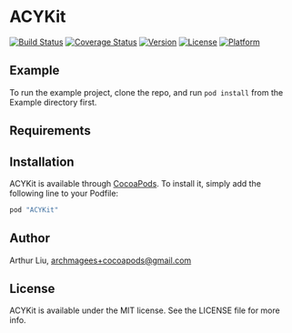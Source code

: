 # ACYKit

[![Build Status](https://travis-ci.org/archmagees/ACYKit.svg?branch=master)](https://travis-ci.org/archmagees/ACYKit)
[![Coverage Status](https://coveralls.io/repos/github/archmagees/ACYKit/badge.svg?branch=master)](https://coveralls.io/github/archmagees/ACYKit?branch=master)
[![Version](https://img.shields.io/cocoapods/v/ACYKit.svg?style=flat)](http://cocoapods.org/pods/ACYKit)
[![License](https://img.shields.io/cocoapods/l/ACYKit.svg?style=flat)](http://cocoapods.org/pods/ACYKit)
[![Platform](https://img.shields.io/cocoapods/p/ACYKit.svg?style=flat)](http://cocoapods.org/pods/ACYKit)

## Example

To run the example project, clone the repo, and run `pod install` from the Example directory first.

## Requirements

## Installation

ACYKit is available through [CocoaPods](http://cocoapods.org). To install
it, simply add the following line to your Podfile:

```ruby
pod "ACYKit"
```

## Author

Arthur Liu, archmagees+cocoapods@gmail.com

## License

ACYKit is available under the MIT license. See the LICENSE file for more info.

